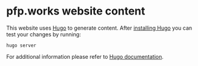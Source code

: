# pfp.works website content

This website uses [Hugo](https://gohugo.io/) to generate content. After [installing Hugo](https://gohugo.io/getting-started/installing/) you can test your changes by running:

    hugo server

For additional information please refer to [Hugo documentation](https://gohugo.io/documentation/).
